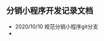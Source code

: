 <!--
 * @Description: 
 * @Author: wish.WuJunLong
 * @Date: 2020-10-10 15:06:32
 * @LastEditTime: 2020-10-10 15:08:19
 * @LastEditors: wish.WuJunLong
-->
## 分销小程序开发记录文档


* 2020/10/10 规范分销小程序git分支
* 